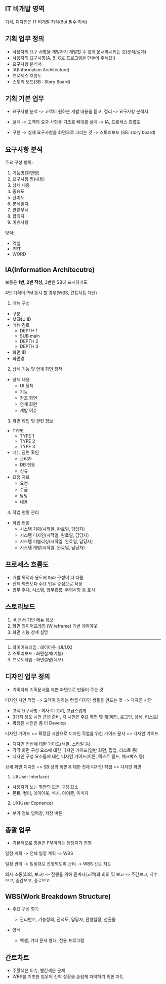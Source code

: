 ## IT 비개발 영역

기획, 디자인은 IT 비개발 지식(But 필수 지식)



## 기획 업무 정의

- 사용자의 요구 사항을 개발자가 개발할 수 있게 문서화시키는 것(분석/설계)
- 사용자의 요구사항(A, B, C로 프로그램을 만들어 주세요!)
- 요구사항 분석서
- IA(Information Architecture)
- 프로세스 흐름도
- 스토리 보드(SB : Story Board)



## 기획 기본 업무

- 요구사항 분석 -> 고객이 원하는 개발 내용을 듣고, 정리 -> 요구사항 분석서
- 설계 -> 고객의 요구 사항을 기초로 뼈대를 설계 -> IA, 프로세스 흐름도

- 구현 -> 실제 요구사항을 화면으로 그리는 것 -> 스토리보드 (SB: story board)



## 요구사항 분석

주요 구성 항목:

1. 기능명(화면명)
2. 요구사항 명(내용)
3. 상세 내용
4. 중요도
5. 난이도
6. 분석일자
7. 관련부서
8. 합의자
9. 이슈사항

양식:

- 엑셀
- PPT
- WORD

## IA(Information Architecutre)

보통은 **1번, 2번 작성,** 3번은 SB에 표시하기도

4번 기획이 PM 동시 할 경우(WBS, 간트차트 대신)



1. 메뉴 구성

- 구분
- MENU ID
- 메뉴 경로
   - DEPTH 1
   - SUB main
   - DEPTH 2
   - DEPTH 3
- 화면 ID
- 화면명

2. 상세 기능 및 연계 화면 정책

- 상세 내용
  - UI 정책
  - 기능
  - 참조 화면
  - 연계 화면
  - 개발 이슈

3. 화면 타입 및 관련 정보

- TYPE
  - TYPE 1
  - TYPE 2
  - TYPE 3
- 메뉴 관련 확인
  - 관리자
  - DB 연동
  - 신규
- 요청 자료
  - 요청
  - 수급
  - 담당
  - 내용

4. 작업 현황 관리

- 작업 현황
  - 시스템 기획(시작일, 완료일, 담당자)
  - 시스템 디자인(시작일, 완료일, 담당자)
  - 시스템 퍼블리싱(시작일, 완료일, 담당자)
  - 시스템 개발(시작일, 완료일, 담당자)



## 프로세스 흐름도

- 개발 목적과 용도에 따라 구성이 다 다름
- 전체 화면보다 주요 업무 중심으로 작성
- 업무 주체, 시스템, 업무흐름, 주의사항 등 표시





## 스토리보드

1. IA 문서 기반 메뉴 정보
2. 화면 와이어프레임 (Wireframe) 기반 레이아웃
3. 화면 기능 상세 설명

----------

1. 와이어프레임 : 레이아웃 (UI/UX)
2. 스토리보드 : 화면설계(기능)
3. 프로토타입 : 화면설명(데모)





## 디자인 업무 정의

- 기획자의 기획문서를 예쁜 화면으로 만들어 주는 것

디자인 시안 작업 => 고객이 원하는 컨셉 디자인 샘플을 만드는 것 => 디자인 시안

- 고객 요구사항 : 회사 CI 고려, 고급스럽게
- 3가지 정도 시안 콘셉 준비, 각 시안은 주요 화면 몇 개(메인, 로그인, 상세, 리스트)
- 확정된 시안은 좀 더 Develop

디자인 가이드 => 확정된 시안으로 디자인 작업을 위한 가이드 문서 => 디자인 가이드

- 디자인 전반에 대한 가이드(색깔, 스타일 등)
- 각각 화면 구성 요소에 대한 디자인 가이드(일반 화면, 팝업, 리스트 등)
- 디자인 구성 요소들에 대한 디자인 가이드(버튼, 텍스트 필드, 체크박스 등)

상세 화면 디자인 => SB 상의 화면에 대한 전체 디자인 작업 => 디자인 화면



1. UI(User Interface)

- 사용자가 보는 화면의 모든 구성 요소
- 폰트, 컬러, 레이아웃, 배치, 아이콘, 이미지

2. UX(User Exprience)

- 부가 정보 입력창, 저장 버튼



## 총괄 업무

- 기본적으로 총괄은 PM이라는 담당자가 진행

일정 계획 -> 전체 일정 계획 -> WBS

일정 관리 -> 일정대로 진행되도록 관리 -> WBS 간트 차트

의사 소통(회의, 보고) -> 진행을 위해 관계자(고객)와 회의 및 보고 -> 주간보고, 착수보고, 중간보고, 종료보고



## WBS(Work Breakdown Structure)

- 주요 구성 항목
  - 관리번호, 기능정의, 진척도, 담당자, 진행일정, 산출물

- 양식
  - 엑셀, 기타 문서 형태, 전용 프로그램



## 간트차트

- 주황색은 이슈, 빨간색은 문제
- WBS를 기초한 업무의 진척 상황을 손쉽게 파악하기 위한 차트













